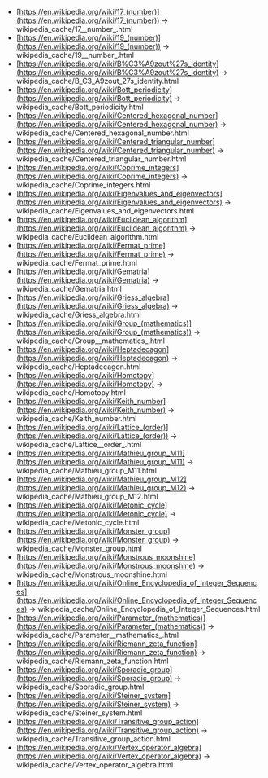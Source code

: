 - [https://en.wikipedia.org/wiki/17_(number)](https://en.wikipedia.org/wiki/17_(number)) -> wikipedia_cache/17__number_.html
- [https://en.wikipedia.org/wiki/19_(number)](https://en.wikipedia.org/wiki/19_(number)) -> wikipedia_cache/19__number_.html
- [https://en.wikipedia.org/wiki/B%C3%A9zout%27s_identity](https://en.wikipedia.org/wiki/B%C3%A9zout%27s_identity) -> wikipedia_cache/B_C3_A9zout_27s_identity.html
- [https://en.wikipedia.org/wiki/Bott_periodicity](https://en.wikipedia.org/wiki/Bott_periodicity) -> wikipedia_cache/Bott_periodicity.html
- [https://en.wikipedia.org/wiki/Centered_hexagonal_number](https://en.wikipedia.org/wiki/Centered_hexagonal_number) -> wikipedia_cache/Centered_hexagonal_number.html
- [https://en.wikipedia.org/wiki/Centered_triangular_number](https://en.wikipedia.org/wiki/Centered_triangular_number) -> wikipedia_cache/Centered_triangular_number.html
- [https://en.wikipedia.org/wiki/Coprime_integers](https://en.wikipedia.org/wiki/Coprime_integers) -> wikipedia_cache/Coprime_integers.html
- [https://en.wikipedia.org/wiki/Eigenvalues_and_eigenvectors](https://en.wikipedia.org/wiki/Eigenvalues_and_eigenvectors) -> wikipedia_cache/Eigenvalues_and_eigenvectors.html
- [https://en.wikipedia.org/wiki/Euclidean_algorithm](https://en.wikipedia.org/wiki/Euclidean_algorithm) -> wikipedia_cache/Euclidean_algorithm.html
- [https://en.wikipedia.org/wiki/Fermat_prime](https://en.wikipedia.org/wiki/Fermat_prime) -> wikipedia_cache/Fermat_prime.html
- [https://en.wikipedia.org/wiki/Gematria](https://en.wikipedia.org/wiki/Gematria) -> wikipedia_cache/Gematria.html
- [https://en.wikipedia.org/wiki/Griess_algebra](https://en.wikipedia.org/wiki/Griess_algebra) -> wikipedia_cache/Griess_algebra.html
- [https://en.wikipedia.org/wiki/Group_(mathematics)](https://en.wikipedia.org/wiki/Group_(mathematics)) -> wikipedia_cache/Group__mathematics_.html
- [https://en.wikipedia.org/wiki/Heptadecagon](https://en.wikipedia.org/wiki/Heptadecagon) -> wikipedia_cache/Heptadecagon.html
- [https://en.wikipedia.org/wiki/Homotopy](https://en.wikipedia.org/wiki/Homotopy) -> wikipedia_cache/Homotopy.html
- [https://en.wikipedia.org/wiki/Keith_number](https://en.wikipedia.org/wiki/Keith_number) -> wikipedia_cache/Keith_number.html
- [https://en.wikipedia.org/wiki/Lattice_(order)](https://en.wikipedia.org/wiki/Lattice_(order)) -> wikipedia_cache/Lattice__order_.html
- [https://en.wikipedia.org/wiki/Mathieu_group_M11](https://en.wikipedia.org/wiki/Mathieu_group_M11) -> wikipedia_cache/Mathieu_group_M11.html
- [https://en.wikipedia.org/wiki/Mathieu_group_M12](https://en.wikipedia.org/wiki/Mathieu_group_M12) -> wikipedia_cache/Mathieu_group_M12.html
- [https://en.wikipedia.org/wiki/Metonic_cycle](https://en.wikipedia.org/wiki/Metonic_cycle) -> wikipedia_cache/Metonic_cycle.html
- [https://en.wikipedia.org/wiki/Monster_group](https://en.wikipedia.org/wiki/Monster_group) -> wikipedia_cache/Monster_group.html
- [https://en.wikipedia.org/wiki/Monstrous_moonshine](https://en.wikipedia.org/wiki/Monstrous_moonshine) -> wikipedia_cache/Monstrous_moonshine.html
- [https://en.wikipedia.org/wiki/Online_Encyclopedia_of_Integer_Sequences](https://en.wikipedia.org/wiki/Online_Encyclopedia_of_Integer_Sequences) -> wikipedia_cache/Online_Encyclopedia_of_Integer_Sequences.html
- [https://en.wikipedia.org/wiki/Parameter_(mathematics)](https://en.wikipedia.org/wiki/Parameter_(mathematics)) -> wikipedia_cache/Parameter__mathematics_.html
- [https://en.wikipedia.org/wiki/Riemann_zeta_function](https://en.wikipedia.org/wiki/Riemann_zeta_function) -> wikipedia_cache/Riemann_zeta_function.html
- [https://en.wikipedia.org/wiki/Sporadic_group](https://en.wikipedia.org/wiki/Sporadic_group) -> wikipedia_cache/Sporadic_group.html
- [https://en.wikipedia.org/wiki/Steiner_system](https://en.wikipedia.org/wiki/Steiner_system) -> wikipedia_cache/Steiner_system.html
- [https://en.wikipedia.org/wiki/Transitive_group_action](https://en.wikipedia.org/wiki/Transitive_group_action) -> wikipedia_cache/Transitive_group_action.html
- [https://en.wikipedia.org/wiki/Vertex_operator_algebra](https://en.wikipedia.org/wiki/Vertex_operator_algebra) -> wikipedia_cache/Vertex_operator_algebra.html
